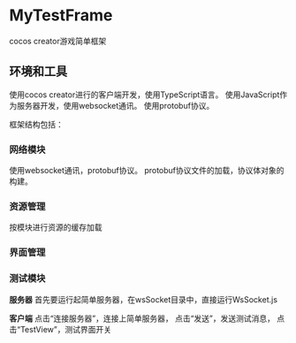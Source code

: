 # MyTestFrame
cocos creator游戏简单框架

## 环境和工具
使用cocos creator进行的客户端开发，使用TypeScript语言。
使用JavaScript作为服务器开发，使用websocket通讯。
使用protobuf协议。

框架结构包括：

### 网络模块 
使用websocket通讯，protobuf协议。
protobuf协议文件的加载，协议体对象的构建。

### 资源管理
按模块进行资源的缓存加载

### 界面管理

### 测试模块
**服务器**
首先要运行起简单服务器，在wsSocket目录中，直接运行WsSocket.js

**客户端**
点击“连接服务器”，连接上简单服务器，
点击“发送”，发送测试消息，
点击“TestView”，测试界面开关